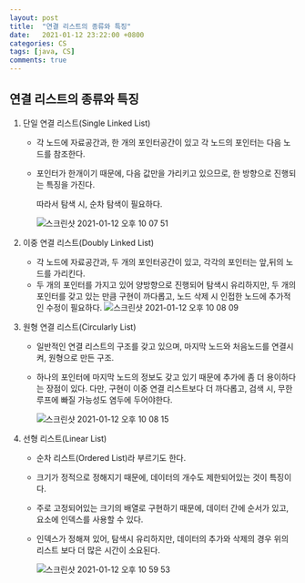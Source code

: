 ```yaml
---
layout: post
title:  "연결 리스트의 종류와 특징"
date:   2021-01-12 23:22:00 +0800
categories: CS
tags: [java, CS]
comments: true
---
```


## 연결 리스트의 종류와 특징

1. 단일 연결 리스트(Single Linked List)

   * 각 노드에 자료공간과, 한 개의 포인터공간이 있고 각 노드의 포인터는 다음 노드를 참조한다.

   * 포인터가 한개이기 때문에, 다음 값만을 가리키고 있으므로, 한 방향으로 진행되는 특징을 가진다.

     따라서 탐색 시, 순차 탐색이 필요하다. 

     ![스크린샷 2021-01-12 오후 10 07 51](https://user-images.githubusercontent.com/69128652/104318358-a460fa00-5522-11eb-881c-46b876cf74b1.png)

2. 이중 연결 리스트(Doubly Linked List)

   * 각 노드에 자료공간과, 두 개의 포인터공간이 있고, 각각의 포인터는 앞,뒤의 노드를 가리킨다.
   * 두 개의 포인터를 가지고 있어 양방향으로 진행되어 탐색시 유리하지만, 두 개의 포인터를 갖고 있는 만큼 구현이 까다롭고, 노드 삭제 시 인접한 노드에 추가적인 수정이 필요하다.
     ![스크린샷 2021-01-12 오후 10 08 09](https://user-images.githubusercontent.com/69128652/104318370-a88d1780-5522-11eb-9930-49baaaa1b7e6.png)

3. 원형 연결 리스트(Circularly List)

   * 일반적인 연결 리스트의 구조를 갖고 있으며, 마지막 노드와 처음노드를 연결시켜, 원형으로 만든 구조.

   * 하나의 포인터에 마지막 노드의 정보도 갖고 있기 때문에 추가에 좀 더 용이하다는 장점이 있다.
     다만, 구현이 이중 연결 리스트보다 더 까다롭고, 검색 시, 무한 루프에 빠질 가능성도 염두에 두어야한다. 

     ![스크린샷 2021-01-12 오후 10 08 15](https://user-images.githubusercontent.com/69128652/104318381-ac209e80-5522-11eb-8436-89269dd57075.png)

4. 선형 리스트(Linear List)

   * 순차 리스트(Ordered List)라 부르기도 한다.

   * 크기가 정적으로 정해지기 때문에, 데이터의 개수도 제한되어있는 것이 특징이다.

   * 주로 고정되어있는 크기의 배열로 구현하기 때문에, 데이터 간에 순서가 있고, 요소에 인덱스를 사용할 수 있다.

   * 인덱스가 정해져 있어, 탐색시 유리하지만, 데이터의 추가와 삭제의 경우 위의 리스트 보다 더 많은 시간이 소요된다.

     ![스크린샷 2021-01-12 오후 10 59 53](https://user-images.githubusercontent.com/69128652/104323765-e9d4f580-5529-11eb-8f88-635329c7311a.png) 



